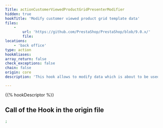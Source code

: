 ```yaml
---
Title: actionCustomerViewedProductGridPresenterModifier
hidden: true
hookTitle: 'Modify customer viewed product grid template data'
files:
    -
        url: 'https://github.com/PrestaShop/PrestaShop/blob/9.0.x/'
        file: 
locations:
    - 'back office'
type: action
hookAliases: 
array_return: false
check_exceptions: false
chain: false
origin: core
description: 'This hook allows to modify data which is about to be used in template for customer viewed product grid'

---
```


{{% hookDescriptor %}}

## Call of the Hook in the origin file

```php
;
```
